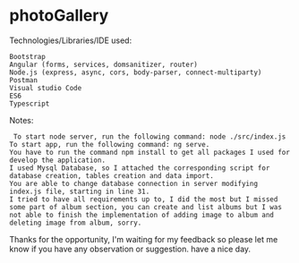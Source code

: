 # photoGallery

Technologies/Libraries/IDE used:

    Bootstrap
    Angular (forms, services, domsanitizer, router)
    Node.js (express, async, cors, body-parser, connect-multiparty)
    Postman
    Visual studio Code
    ES6
    Typescript

Notes:

     To start node server, run the following command: node ./src/index.js
    To start app, run the following command: ng serve.
    You have to run the command npm install to get all packages I used for develop the application.
    I used Mysql Database, so I attached the corresponding script for database creation, tables creation and data import.
    You are able to change database connection in server modifying index.js file, starting in line 31.
    I tried to have all requirements up to, I did the most but I missed some part of album section, you can create and list albums but I was not able to finish the implementation of adding image to album and deleting image from album, sorry.

Thanks for the opportunity, I'm waiting for my feedback so please let me know if you have any observation or suggestion. have a nice day.
